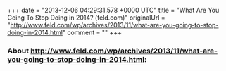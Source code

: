 +++
date = "2013-12-06 04:29:31.578 +0000 UTC"
title = "What Are You Going To Stop Doing in 2014? (feld.com)"
originalUrl = "http://www.feld.com/wp/archives/2013/11/what-are-you-going-to-stop-doing-in-2014.html"
comment = ""
+++

### About http://www.feld.com/wp/archives/2013/11/what-are-you-going-to-stop-doing-in-2014.html:


